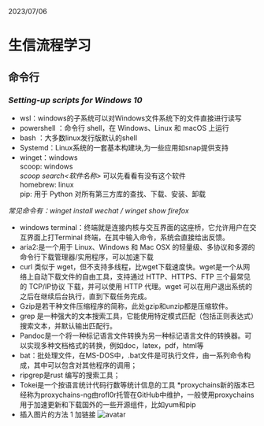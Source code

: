 2023/07/06
# 生信流程学习
## 命令行

### ***Setting-up scripts for Windows 10***
* wsl：windows的子系统可以对Windows文件系统下的文件直接进行读写
* powershell ：命令行 shell，在 Windows、Linux 和 macOS 上运行
* bash ：大多数linux发行版默认的shell
* Systemd：Linux系统的一套基本构建块,为一些应用如snap提供支持
* winget：windows   
      scoop: windows   
        *scoop search<软件名称>* 可以先看看有没有这个软件  
     homebrew: linux    
     pip: 用于 Python 对所有第三方库的查找、下载、安装、卸载


*常见命令有：winget install wechat /*  *winget show firefox*
* windows terminal：终端就是连接内核与交互界面的这座桥，它允许用户在交互界面上打Terminal 终端，在其中输入命令，系统会直接给出反馈。
* aria2:是一个用于 Linux、Windows 和 Mac OSX 的轻量级、多协议和多源的命令行下载管理器/实用程序，可以加速下载
* curl 类似于 wget，但不支持多线程，比wget下载速度快。wget是一个从网络上自动下载文件的自由工具，支持通过 HTTP、HTTPS、FTP 三个最常见的 TCP/IP协议 下载，并可以使用 HTTP 代理。wget 可以在用户退出系统的之后在继续后台执行，直到下载任务完成。
* Gzip是若干种文件压缩程序的简称，此处gzip和unzip都是压缩软件。
* grep 是一种强大的文本搜索工具，它能使用特定模式匹配（包括正则表达式）搜索文本，并默认输出匹配行。
* Pandoc是一个将一种标记语言文件转换为另一种标记语言文件的转换器。可以实现多种文档格式的转换，例如doc，latex，pdf，html等
* bat：批处理文件，在MS-DOS中，.bat文件是可执行文件，由一系列命令构成，其中可以包含对其他程序的调用；
* ripgrep是rust 编写的搜索工具；
* Tokei是一个按语言统计代码行数等统计信息的工具
*proxychains新的版本已经称为proxychains-ng由rofl0r托管在GitHub中维护，一般使用proxychains用于加速更新和下载国外的一些开源组件，比如yum和pip
* 插入图片的方法 1 加链接  ![avatar](链接)

          